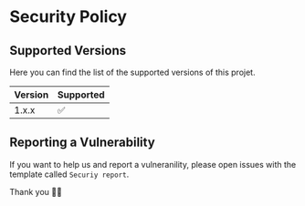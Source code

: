 # Security Policy

## Supported Versions

Here you can find the list of the supported versions of this projet.

| Version | Supported          |
| ------- | ------------------ |
| 1.x.x   | :white_check_mark: |

## Reporting a Vulnerability

If you want to help us and report a vulneranility, please open issues with the template called `Securiy report`.

Thank you 🙏🏻